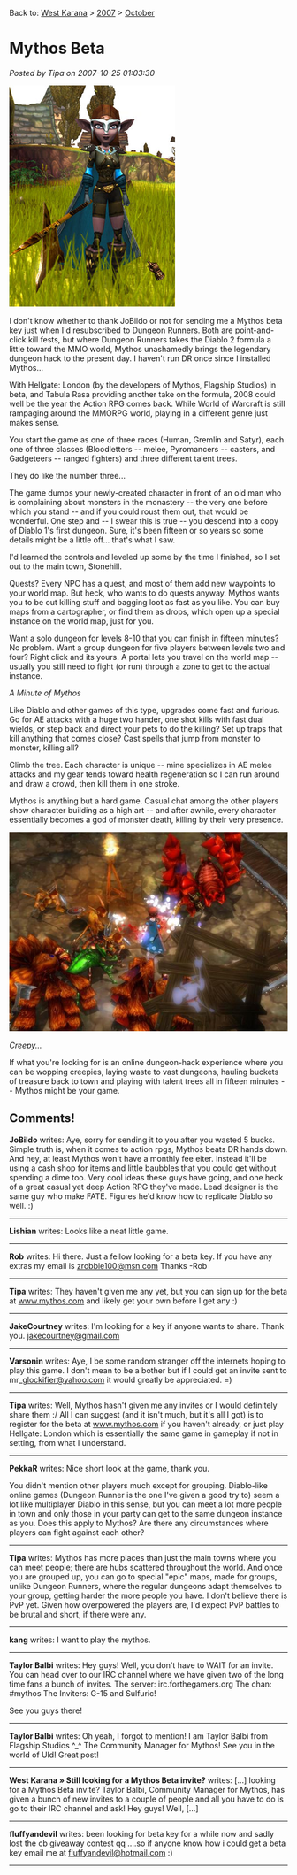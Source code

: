 Back to: [West Karana](/posts/westkarana.md) > [2007](/posts/2007/westkarana.md) > [October](./westkarana.md)
# Mythos Beta

*Posted by Tipa on 2007-10-25 01:03:30*

![](../../../uploads/2007/10/mythos-nash2.jpg)

I don't know whether to thank JoBildo or not for sending me a Mythos beta key just when I'd resubscribed to Dungeon Runners. Both are point-and-click kill fests, but where Dungeon Runners takes the Diablo 2 formula a little toward the MMO world, Mythos unashamedly brings the legendary dungeon hack to the present day. I haven't run DR once since I installed Mythos...

With Hellgate: London (by the developers of Mythos, Flagship Studios) in beta, and Tabula Rasa providing another take on the formula, 2008 could well be the year the Action RPG comes back. While World of Warcraft is still rampaging around the MMORPG world, playing in a different genre just makes sense.

You start the game as one of three races (Human, Gremlin and Satyr), each one of three classes (Bloodletters -- melee, Pyromancers -- casters, and Gadgeteers -- ranged fighters) and three different talent trees.

They do like the number three...

The game dumps your newly-created character in front of an old man who is complaining about monsters in the monastery -- the very one before which you stand -- and if you could roust them out, that would be wonderful. One step and -- I swear this is true -- you descend into a copy of Diablo 1's first dungeon. Sure, it's been fifteen or so years so some details might be a little off... that's what I saw.

I'd learned the controls and leveled up some by the time I finished, so I set out to the main town, Stonehill.

Quests? Every NPC has a quest, and most of them add new waypoints to your world map. But heck, who wants to do quests anyway. Mythos wants you to be out killing stuff and bagging loot as fast as you like. You can buy maps from a cartographer, or find them as drops, which open up a special instance on the world map, just for you.

Want a solo dungeon for levels 8-10 that you can finish in fifteen minutes? No problem. Want a group dungeon for five players between levels two and four? Right click and its yours. A portal lets you travel on the world map -- usually you still need to fight (or run) through a zone to get to the actual instance.


  
*A Minute of Mythos*

Like Diablo and other games of this type, upgrades come fast and furious. Go for AE attacks with a huge two hander, one shot kills with fast dual wields, or step back and direct your pets to do the killing? Set up traps that kill anything that comes close? Cast spells that jump from monster to monster, killing all?

Climb the tree. Each character is unique -- mine specializes in AE melee attacks and my gear tends toward health regeneration so I can run around and draw a crowd, then kill them in one stroke.

Mythos is anything but a hard game. Casual chat among the other players show character building as a high art -- and after awhile, every character essentially becomes a god of monster death, killing by their very presence.

![](../../../uploads/2007/10/mythos-fight.jpg)
  
*Creepy...*

If what you're looking for is an online dungeon-hack experience where you can be wopping creepies, laying waste to vast dungeons, hauling buckets of treasure back to town and playing with talent trees all in fifteen minutes -- Mythos might be your game.

## Comments!

**JoBildo** writes: Aye, sorry for sending it to you after you wasted 5 bucks. Simple truth is, when it comes to action rpgs, Mythos beats DR hands down. And hey, at least Mythos won't have a monthly fee eiter. Instead it'll be using a cash shop for items and little baubbles that you could get without spending a dime too. Very cool ideas these guys have going, and one heck of a great casual yet deep Action RPG they've made. Lead designer is the same guy who make FATE. Figures he'd know how to replicate Diablo so well. :)

---

**Lishian** writes: Looks like a neat little game.

---

**Rob** writes: Hi there. Just a fellow looking for a beta key. If you have any extras my email is zrobbie100@msn.com Thanks
-Rob

---

**Tipa** writes: They haven't given me any yet, but you can sign up for the beta at www.mythos.com and likely get your own before I get any :)

---

**JakeCourtney** writes: I'm looking for a key if anyone wants to share. Thank you. jakecourtney@gmail.com

---

**Varsonin** writes: Aye, I be some random stranger off the internets hoping to play this game. I don't mean to be a bother but if I could get an invite sent to mr\_glockifier@yahoo.com it would greatly be appreciated. =)

---

**Tipa** writes: Well, Mythos hasn't given me any invites or I would definitely share them :/ All I can suggest (and it isn't much, but it's all I got) is to register for the beta at www.mythos.com if you haven't already, or just play Hellgate: London which is essentially the same game in gameplay if not in setting, from what I understand.

---

**PekkaR** writes: Nice short look at the game, thank you.

You didn't mention other players much except for grouping. Diablo-like online games (Dungeon Runner is the one I've given a good try to) seem a lot like multiplayer Diablo in this sense, but you can meet a lot more people in town and only those in your party can get to the same dungeon instance as you. Does this apply to Mythos? Are there any circumstances where players can fight against each other?

---

**Tipa** writes: Mythos has more places than just the main towns where you can meet people; there are hubs scattered throughout the world. And once you are grouped up, you can go to special "epic" maps, made for groups, unlike Dungeon Runners, where the regular dungeons adapt themselves to your group, getting harder the more people you have. I don't believe there is PvP yet. Given how overpowered the players are, I'd expect PvP battles to be brutal and short, if there were any.

---

**kang** writes: I want to play the mythos.

---

**Taylor Balbi** writes: Hey guys! Well, you don't have to WAIT for an invite. You can head over to our IRC channel where we have given two of the long time fans a bunch of invites. The server: irc.forthegamers.org
The chan: #mythos
The Inviters: G-15 and Sulfuric!

See you guys there!

---

**Taylor Balbi** writes: Oh yeah, I forgot to mention! I am Taylor Balbi from Flagship Studios ^\_^ The Community Manager for Mythos! See you in the world of Uld! Great post!

---

**West Karana » Still looking for a Mythos Beta invite?** writes: [...] looking for a Mythos Beta invite? Taylor Balbi, Community Manager for Mythos, has given a bunch of new invites to a couple of people and all you have to do is go to their IRC channel and ask! Hey guys! Well, [...]

---

**fluffyandevil** writes: been looking for beta key for a while now and sadly lost the cb giveaway contest qq ....so if anyone know how i could get a beta key email me at fluffyandevil@hotmail.com :)

---

